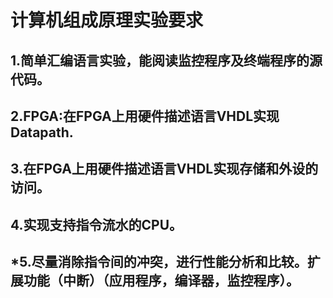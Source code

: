 # 计算机组成原理实验要求

## 1.简单汇编语言实验，能阅读监控程序及终端程序的源代码。

## 2.FPGA:在FPGA上用硬件描述语言VHDL实现Datapath.

## 3.在FPGA上用硬件描述语言VHDL实现存储和外设的访问。

## 4.实现支持指令流水的CPU。

## *5.尽量消除指令间的冲突，进行性能分析和比较。扩展功能（中断）（应用程序，编译器，监控程序）。

## 